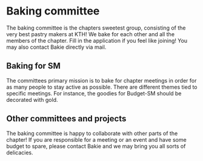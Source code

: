 # Baking committee

The baking committee is the chapters sweetest group, consisting of the very best pastry makers at KTH! We bake for each other and all the members of the chapter. Fill in the application if you feel like joining! You may also contact Bakie directly via mail.

## Baking for SM

The committees primary mission is to bake for chapter meetings in order for as many people to stay active as possible. There are different themes tied to specific meetings. For instance, the goodies for Budget-SM should be decorated with gold.

## Other committees and projects

The baking committee is happy to collaborate with other parts of the chapter! If you are responsible for a meeting or an event and have some budget to spare, please contact Bakie and we may bring you all sorts of delicacies.